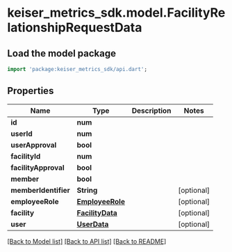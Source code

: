 # keiser_metrics_sdk.model.FacilityRelationshipRequestData

## Load the model package
```dart
import 'package:keiser_metrics_sdk/api.dart';
```

## Properties
Name | Type | Description | Notes
------------ | ------------- | ------------- | -------------
**id** | **num** |  | 
**userId** | **num** |  | 
**userApproval** | **bool** |  | 
**facilityId** | **num** |  | 
**facilityApproval** | **bool** |  | 
**member** | **bool** |  | 
**memberIdentifier** | **String** |  | [optional] 
**employeeRole** | [**EmployeeRole**](EmployeeRole.md) |  | [optional] 
**facility** | [**FacilityData**](FacilityData.md) |  | [optional] 
**user** | [**UserData**](UserData.md) |  | [optional] 

[[Back to Model list]](../README.md#documentation-for-models) [[Back to API list]](../README.md#documentation-for-api-endpoints) [[Back to README]](../README.md)


